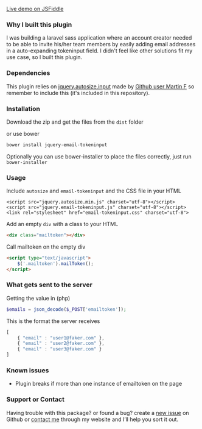 [Live demo on JSFiddle](https://jsfiddle.net/1hsz9bnj/4/)

### Why I built this plugin
I was building a laravel sass application where an account creator needed to be able to invite his/her team members by easily adding email addresses in a auto-expanding tokeninput field. I didn't feel like other solutions fit my use case, so I built this plugin.

### Dependencies
This plugin relies on [jquery.autosize.input](https://github.com/MartinF/jQuery.Autosize.Input) made by [Github user Martin F](https://github.com/MartinF) so remember to include this (it's included in this repository).

### Installation
Download the zip and get the files from the `dist` folder

or use bower
```javascript
bower install jquery-email-tokeninput
```
Optionally you can use bower-installer to place the files correctly, just run `bower-installer`

 

### Usage
Include `autosize` and `email-tokeninput` and the CSS file in your HTML
```hmtl
<script src="jquery.autosize.min.js" charset="utf-8"></script>
<script src="jquery.email-tokeninput.js" charset="utf-8"></script>
<link rel="stylesheet" href="email-tokeninput.css" charset="utf-8">
```

Add an empty `div` with a class to your HTML  

```html
<div class="mailtoken"></div>
```

Call mailtoken on the empty div
```html
<script type="text/javascript">
    $('.mailtoken').mailToken();
</script>
```

### What gets sent to the server
Getting the value in (php)
```php
$emails = json_decode($_POST['emailtoken']);
```
This is the format the server receives
```javascript
[
    { "email" : "user1@faker.com" },
    { "email" : "user2@faker.com" },
    { "email" : "user3@faker.com" }
]
```

### Known issues
* Plugin breaks if more than one instance of emailtoken on the page

### Support or Contact
Having trouble with this package? or found a bug? create a [new issue](https://github.com/olde86/jquery.email-tokeninput/issues/new) on Github or [contact me](http://www.oldenborg.nu) through my website and I’ll help you sort it out.
